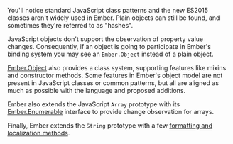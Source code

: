 You'll notice standard JavaScript class patterns and the new ES2015
classes aren't widely used in Ember. Plain objects can still be found,
and sometimes they're referred to as "hashes".

JavaScript objects don't support the observation of property value changes.
Consequently, if an object is going to participate in Ember's binding
system you may see an `Ember.Object` instead of a plain object.

[Ember.Object](http://emberjs.com/api/classes/Ember.Object.html) also provides a class system, supporting features like mixins
and constructor methods. Some features in Ember's object model are not present in
JavaScript classes or common patterns, but all are aligned as much as possible
with the language and proposed additions.

Ember also extends the JavaScript `Array` prototype with its
[Ember.Enumerable](http://emberjs.com/api/classes/Ember.Enumerable.html) interface to provide change observation for arrays.

Finally, Ember extends the `String` prototype with a few [formatting and
localization methods](http://emberjs.com/api/classes/Ember.String.html).
